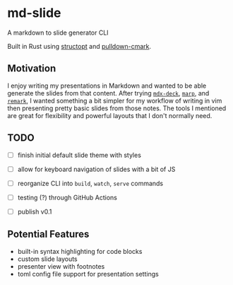 # md-slide

A markdown to slide generator CLI

Built in Rust using [structopt](https://lib.rs/crates/structopt) and [pulldown-cmark](https://lib.rs/crates/pulldown-cmark).

## Motivation

I enjoy writing my presentations in Markdown and wanted to be able generate the slides from that content. After trying [`mdx-deck`](https://github.com/jxnblk/mdx-deck), [`marp`](https://marp.app), and [`remark`](https://github.com/gnab/remark), I wanted something a bit simpler for my workflow of writing in vim then presenting pretty basic slides from those notes. The tools I mentioned are great for flexibility and powerful layouts that I don't normally need.

## TODO

- [ ] finish initial default slide theme with styles
- [ ] allow for keyboard navigation of slides with a bit of JS
- [ ] reorganize CLI into `build`, `watch`, `serve` commands
- [ ] testing (?) through GitHub Actions
- [ ] publish v0.1


## Potential Features

- built-in syntax highlighting for code blocks
- custom slide layouts
- presenter view with footnotes
- toml config file support for presentation settings
